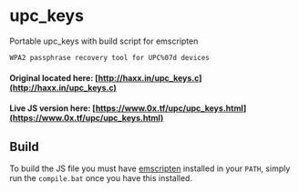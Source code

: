 # upc_keys
Portable upc_keys with build script for emscripten

```WPA2 passphrase recovery tool for UPC%07d devices```

#### Original located here: [http://haxx.in/upc_keys.c](http://haxx.in/upc_keys.c)

#### Live JS version here: [https://www.0x.tf/upc/upc_keys.html](https://www.0x.tf/upc/upc_keys.html)

## Build

To build the JS file you must have [emscripten](http://kripken.github.io/emscripten-site/) installed in your ```PATH```, simply run the ```compile.bat``` once you have this installed.
